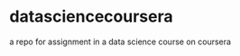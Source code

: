datasciencecoursera
===================

a repo for assignment in a data science course on coursera

